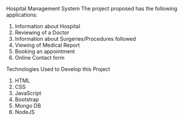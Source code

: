 Hospital Management System
The project proposed has the following applications:
1.	Information about Hospital
2.	Reviewing of a Doctor
3.	Information about Surgeries/Procedures followed
4.	Viewing of Medical Report
5.	Booking an appointment
6.	Online Contact form

Technologies Used to Develop this Project
1.	HTML
2.	CSS
3.	JavaScript
4.	Bootstrap
5.	Mongo DB
6.	NodeJS

